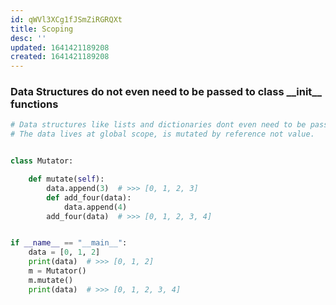 ```yaml
---
id: qWVl3XCg1fJSmZiRGRQXt
title: Scoping
desc: ''
updated: 1641421189208
created: 1641421189208
---
```


### Data Structures do not even need to be passed to class \_\_init\_\_ functions

```python
# Data structures like lists and dictionaries dont even need to be passed into the classes init function.
# The data lives at global scope, is mutated by reference not value.


class Mutator:

    def mutate(self):
        data.append(3)  # >>> [0, 1, 2, 3]
        def add_four(data):
            data.append(4)
        add_four(data)  # >>> [0, 1, 2, 3, 4]


if __name__ == "__main__":
    data = [0, 1, 2]
    print(data)  # >>> [0, 1, 2]
    m = Mutator()
    m.mutate()
    print(data)  # >>> [0, 1, 2, 3, 4]

```
